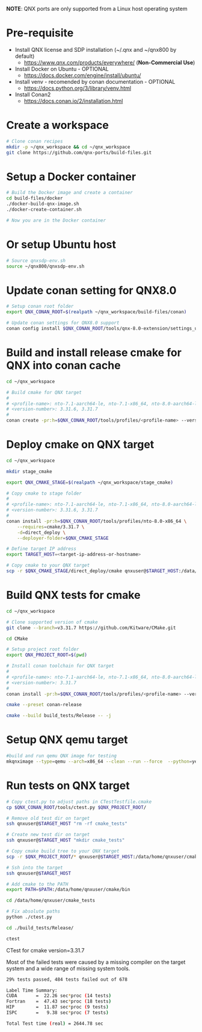 **NOTE**: QNX ports are only supported from a Linux host operating system


# Pre-requisite

* Install QNX license and SDP installation (~/.qnx and ~/qnx800 by default)
  - https://www.qnx.com/products/everywhere/ (**Non-Commercial Use**)
* Install Docker on Ubuntu - OPTIONAL
  - https://docs.docker.com/engine/install/ubuntu/
* Install venv - recomended by conan documentation - OPTIONAL
  - https://docs.python.org/3/library/venv.html
* Install Conan2
  - https://docs.conan.io/2/installation.html

# Create a workspace

```bash
# Clone conan recipes
mkdir -p ~/qnx_workspace && cd ~/qnx_workspace
git clone https://github.com/qnx-ports/build-files.git
```

# Setup a Docker container
```bash
# Build the Docker image and create a container
cd build-files/docker
./docker-build-qnx-image.sh
./docker-create-container.sh

# Now you are in the Docker container
```

# Or setup Ubuntu host
```bash
# Source qnxsdp-env.sh
source ~/qnx800/qnxsdp-env.sh
```

# Update conan setting for QNX8.0
```bash
# Setup conan root folder
export QNX_CONAN_ROOT=$(realpath ~/qnx_workspace/build-files/conan)

# Update conan settings for QNX8.0 support
conan config install $QNX_CONAN_ROOT/tools/qnx-8.0-extension/settings_user.yml
```

# Build and install release cmake for QNX into conan cache
```bash
cd ~/qnx_workspace

# Build cmake for QNX target
#
# <profile-name>: nto-7.1-aarch64-le, nto-7.1-x86_64, nto-8.0-aarch64-le, nto-8.0-x86_64
# <version-number>: 3.31.6, 3.31.7
#
conan create -pr:h=$QNX_CONAN_ROOT/tools/profiles/<profile-name> --version=<version-number> $QNX_CONAN_ROOT/recipes/cmake/3.x.x
```

# Deploy cmake on QNX target
```bash
cd ~/qnx_workspace

mkdir stage_cmake

export QNX_CMAKE_STAGE=$(realpath ~/qnx_workspace/stage_cmake)

# Copy cmake to stage folder
#
# <profile-name>: nto-7.1-aarch64-le, nto-7.1-x86_64, nto-8.0-aarch64-le, nto-8.0-x86_64
# <version-number>: 3.31.6, 3.31.7
#
conan install -pr:h=$QNX_CONAN_ROOT/tools/profiles/nto-8.0-x86_64 \
    --requires=cmake/3.31.7 \
    -d=direct_deploy \
    --deployer-folder=$QNX_CMAKE_STAGE

# Define target IP address
export TARGET_HOST=<target-ip-address-or-hostname>

# Copy cmake to your QNX target
scp -r $QNX_CMAKE_STAGE/direct_deploy/cmake qnxuser@$TARGET_HOST:/data/home/qnxuser/
```

# Build QNX tests for cmake

```bash
cd ~/qnx_workspace

# Clone supported version of cmake
git clone --branch=v3.31.7 https://github.com/Kitware/CMake.git

cd CMake

# Setup project root folder
export QNX_PROJECT_ROOT=$(pwd)

# Install conan toolchain for QNX target
#
# <profile-name>: nto-7.1-aarch64-le, nto-7.1-x86_64, nto-8.0-aarch64-le, nto-8.0-x86_64
# <version-number>: 3.31.7
#
conan install -pr:h=$QNX_CONAN_ROOT/tools/profiles/<profile-name> --version=3.31.7 $QNX_CONAN_ROOT/recipes/cmake/tests

cmake --preset conan-release

cmake --build build_tests/Release -- -j
```
# Setup QNX qemu target
```bash
#build and run qemu QNX image for testing
mkqnximage --type=qemu --arch=x86_64 --clean --run --force  --python=yes --ram=6G --data-size=8196 --data-inodes=400000
```

# Run tests on QNX target
```bash
# Copy ctest.py to adjust paths in CTestTestfile.cmake
cp $QNX_CONAN_ROOT/tools/ctest.py $QNX_PROJECT_ROOT/

# Remove old test dir on target
ssh qnxuser@$TARGET_HOST "rm -rf cmake_tests"

# Create new test dir on target
ssh qnxuser@$TARGET_HOST "mkdir cmake_tests"

# Copy cmake build tree to your QNX target
scp -r $QNX_PROJECT_ROOT/* qnxuser@$TARGET_HOST:/data/home/qnxuser/cmake_tests/

# Ssh into the target
ssh qnxuser@$TARGET_HOST

# Add cmake to the PATH
export PATH=$PATH:/data/home/qnxuser/cmake/bin

cd /data/home/qnxuser/cmake_tests

# Fix absolute paths
python ./ctest.py

cd ./build_tests/Release/

ctest
```
CTest for cmake version=3.31.7

Most of the failed tests were caused by a missing compiler on the target system and a wide range of missing system tools.

```bash
29% tests passed, 484 tests failed out of 678

Label Time Summary:
CUDA       =  22.26 sec*proc (14 tests)
Fortran    =  47.43 sec*proc (18 tests)
HIP        =  11.87 sec*proc (9 tests)
ISPC       =   9.38 sec*proc (7 tests)

Total Test time (real) = 2644.78 sec
```
